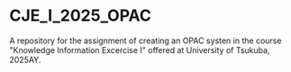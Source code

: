 # CJE_I_2025_OPAC
A repository for the assignment of creating an OPAC systen in the course "Knowledge Information Excercise I" offered at University of Tsukuba, 2025AY.
